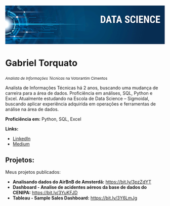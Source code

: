 <p align="center">
  <img src="banner.png" >
</p>

# Gabriel Torquato
<sub>*Analista de Informações Técnicas* na Votorantim Cimentos</sub>

Analista de Informações Técnicas há 2 anos, buscando uma mudança de carreira para a área de dados. Proficiência em análises, SQL, Python e Excel. Atualmente estudando na Escola de Data Science – Sigmoidal, buscando aplicar experiência adquirida em operações e ferramentas de análise na área de dados.

**Proficiência em:** Python, SQL, Excel

**Links:**
* [LinkedIn](https://www.linkedin.com/in/gabrieltorquato/)
* [Medium](https://medium.com/@g.alvezz)


## Projetos:
Meus projetos publicados:

* **Analisando dados do AirBnB de Amsterdã:** https://bit.ly/3pzZdYT
* **Dashboard - Analise de acidentes aéreos da base de dados do CENIPA:** https://bit.ly/3YuKFJD
* **Tableau - Sample Sales Dashboard:** https://bit.ly/3Y6LmJg
